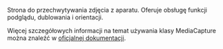 ﻿Strona do przechwytywania zdjęcia z aparatu. Oferuje obsługę funkcji podglądu, dublowania i orientacji.

Więcej szczegółowych informacji na temat używania klasy MediaCapture można znaleźć w [oficjalnej dokumentacji](https://docs.microsoft.com/uwp/api/windows.media.capture.mediacapture).